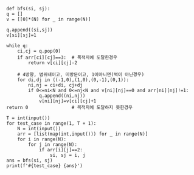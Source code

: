     def bfs(si, sj):
    q = []
    v = [[0]*(N) for _ in range(N)]

    q.append((si,sj))
    v[si][sj]=1

    while q:
        ci,cj = q.pop(0)
        if arr[ci][cj]==3:  # 목적지에 도달한경우
            return v[ci][cj]-2

        # 4방향, 범위내이고, 미방문이고, 1이아니면(벽이 아닌경우)
        for di,dj in ((-1,0),(1,0),(0,-1),(0,1)):
            ni,nj = ci+di, cj+dj
            if 0<=ni<N and 0<=nj<N and v[ni][nj]==0 and arr[ni][nj]!=1:
                q.append((ni,nj))
                v[ni][nj]=v[ci][cj]+1
    return 0                # 목적지에 도달하지 못한경우

    T = int(input())
    for test_case in range(1, T + 1):
        N = int(input())
        arr = [list(map(int,input())) for _ in range(N)]
        for i in range(N):
            for j in range(N):
                if arr[i][j]==2:
                    si, sj = i, j
    ans = bfs(si, sj)
    print(f'#{test_case} {ans}')
